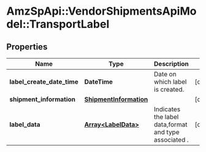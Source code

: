 # AmzSpApi::VendorShipmentsApiModel::TransportLabel

## Properties
Name | Type | Description | Notes
------------ | ------------- | ------------- | -------------
**label_create_date_time** | **DateTime** | Date on which label is created. | [optional] 
**shipment_information** | [**ShipmentInformation**](ShipmentInformation.md) |  | [optional] 
**label_data** | [**Array&lt;LabelData&gt;**](LabelData.md) | Indicates the label data,format and type associated . | [optional] 

